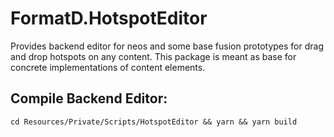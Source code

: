 
# FormatD.HotspotEditor

Provides backend editor for neos and some base fusion prototypes for drag and drop hotspots on any content.
This package is meant as base for concrete implementations of content elements.


## Compile Backend Editor:

    cd Resources/Private/Scripts/HotspotEditor && yarn && yarn build